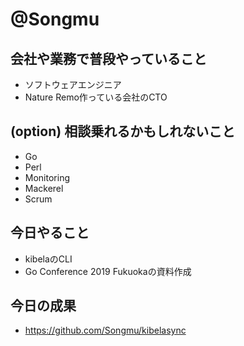 # @Songmu

## 会社や業務で普段やっていること

- ソフトウェアエンジニア
- Nature Remo作っている会社のCTO

## (option) 相談乗れるかもしれないこと

- Go
- Perl
- Monitoring
- Mackerel
- Scrum

## 今日やること

- kibelaのCLI
- Go Conference 2019 Fukuokaの資料作成

## 今日の成果

- https://github.com/Songmu/kibelasync
